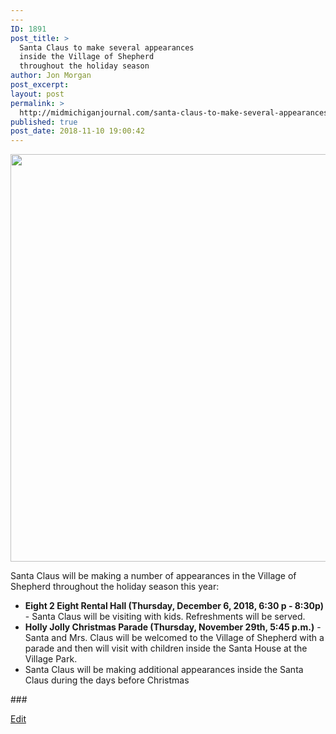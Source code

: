 ```yaml
---
---
ID: 1891
post_title: >
  Santa Claus to make several appearances
  inside the Village of Shepherd
  throughout the holiday season
author: Jon Morgan
post_excerpt:
layout: post
permalink: >
  http://midmichiganjournal.com/santa-claus-to-make-several-appearances-inside-the-village-of-shepherd-throughout-the-holiday-season
published: true
post_date: 2018-11-10 19:00:42
---
```

<img title="" src="http://midmichiganjournal.com/wp-content/uploads/2018/11/null-1.png" alt="" width="624" height="652" />

Santa Claus will be making a number of appearances in the Village of Shepherd throughout the holiday season this year:
<ul>
 	<li><b>Eight 2 Eight Rental Hall (Thursday, December 6, 2018, 6:30 p - 8:30p) </b>- Santa Claus will be visiting with kids. Refreshments will be served.</li>
 	<li><b>Holly Jolly Christmas Parade (Thursday, November 29th, 5:45 p.m.)</b> - Santa and Mrs. Claus will be welcomed to the Village of Shepherd with a parade and then will visit with children inside the Santa House at the Village Park.</li>
 	<li>Santa Claus will be making additional appearances inside the Santa Claus during the days before Christmas</li>
</ul>
###

<a href="https://docs.google.com/document/d/1PUj7EIcjQByyxDt_S8YrCJRgWI_yHP2rrenOeEGiaBY/edit?usp=sharing">Edit</a>